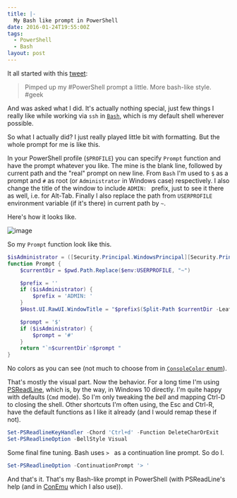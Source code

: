 ```yaml
---
title: |-
  My Bash like prompt in PowerShell
date: 2016-01-24T19:55:00Z
tags:
  - PowerShell
  - Bash
layout: post
---
```

It all started with this [tweet][1]:

> Pimped up my #PowerShell prompt a little. More bash-like style. #geek

And was asked what I did. It's actually nothing special, just few things I really like while working via `ssh` in [`Bash`][2], which is my default shell wherever possible.

So what I actually did? I just really played little bit with formatting. But the whole prompt for me is like this.

<!-- excerpt -->

In your PowerShell profile (`$PROFILE`) you can specify `Prompt` function and have the prompt whatever you like. The mine is the blank line, followed by current path and the "real" prompt on new line. From `Bash` I'm used to `$` as a prompt and `#` as root (or `Administrator` in Windows case) respectively. I also change the title of the window to include `ADMIN: ` prefix, just to see it there as well, i.e. for Alt-Tab. Finally I also replace the path from `USERPROFILE` environment variable (if it's there) in current path by `~`.

Here's how it looks like.

![image](/i/233545/prompt.png)

So my `Prompt` function look like this.

```powershell
$isAdministrator = ([Security.Principal.WindowsPrincipal][Security.Principal.WindowsIdentity]::GetCurrent()).IsInRole([Security.Principal.WindowsBuiltInRole]'Administrator')
function Prompt {
	$currentDir = $pwd.Path.Replace($env:USERPROFILE, "~")

	$prefix = ''
	if ($isAdministrator) {
		$prefix = 'ADMIN: '
	}
	$Host.UI.RawUI.WindowTitle = "$prefix$(Split-Path $currentDir -Leaf)"

	$prompt = '$'
	if ($isAdministrator) {
		$prompt = '#'
	}
	return "`n$currentDir`n$prompt "
}
```

No colors as you can see (not much to choose from in [`ConsoleColor` enum][5]).

That's mostly the visual part. Now the behavior. For a long time I'm using [PSReadLine][3], which is, by the way, in Windows 10 directly. I'm quite happy with defaults (`Cmd` mode). So I'm only tweaking the _bell_ and mapping Ctrl-D to closing the shell. Other shortcuts I'm often using, the Esc and Ctrl-R, have the default functions as I like it already (and I would remap these if not).

```powershell
Set-PSReadlineKeyHandler -Chord 'Ctrl+d' -Function DeleteCharOrExit
Set-PSReadlineOption -BellStyle Visual
```

Some final fine tuning. Bash uses `> ` as a continuation line prompt. So do I.

```powershell
Set-PSReadlineOption -ContinuationPrompt '> '
```

And that's it. That's my Bash-like prompt in PowerShell (with PSReadLine's help (and in [ConEmu][4] which I also use)).

[1]: https://twitter.com/cincura_net/status/690265970116526081
[2]: https://www.gnu.org/software/bash/
[3]: https://github.com/lzybkr/PSReadLine
[4]: https://conemu.github.io/
[5]: https://msdn.microsoft.com/en-us/library/system.consolecolor(v=vs.110).aspx